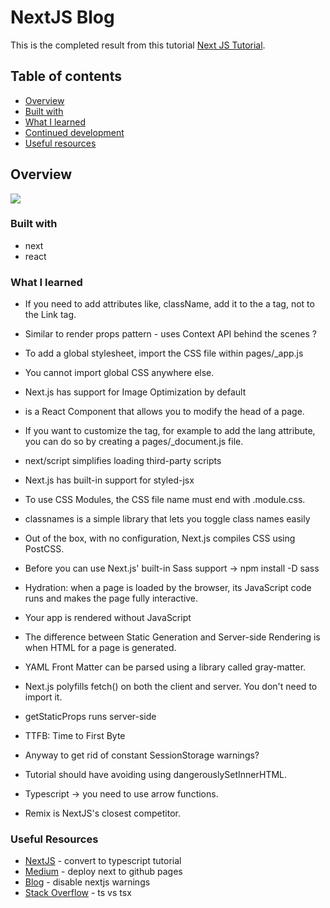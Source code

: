 # NextJS Blog

This is the completed result from this tutorial  [Next JS Tutorial](https://nextjs.org/learn/basics/create-nextjs-app).

## Table of contents

- [Overview](#overview)
- [Built with](#built-with)
- [What I learned](#what-i-learned)
- [Continued development](#continued-development)
- [Useful resources](#useful-resources)

## Overview

![](nextjs-blog.desktop.png)

### Built with

- next
- react

### What I learned

- If you need to add attributes like, className, add it to the a tag, not to the Link tag.
- Similar to render props pattern - uses Context API behind the scenes ?

- To add a global stylesheet, import the CSS file within pages/_app.js
- You cannot import global CSS anywhere else.

- Next.js has support for Image Optimization by default
- <Head> is a React Component that allows you to modify the head of a page.
- If you want to customize the <html> tag, for example to add the lang attribute, you can do so by creating a pages/_document.js file.
- next/script simplifies loading third-party scripts
- Next.js has built-in support for styled-jsx
- To use CSS Modules, the CSS file name must end with .module.css.
- classnames is a simple library that lets you toggle class names easily
- Out of the box, with no configuration, Next.js compiles CSS using PostCSS.
- Before you can use Next.js' built-in Sass support -> npm install -D sass
- Hydration: when a page is loaded by the browser, its JavaScript code runs and makes the page fully interactive.
- Your app is rendered without JavaScript
- The difference between Static Generation and Server-side Rendering is when HTML for a page is generated.
- YAML Front Matter can be parsed using a library called gray-matter.
- Next.js polyfills fetch() on both the client and server. You don't need to import it.
- getStaticProps runs server-side
- TTFB: Time to First Byte

- Anyway to get rid of constant SessionStorage warnings?

- Tutorial should have avoiding using dangerouslySetInnerHTML.
- Typescript -> you need to use arrow functions. 

- Remix is NextJS's closest competitor.  

### Useful Resources

- [NextJS](https://nextjs.org/learn/excel/typescript) - convert to typescript tutorial
- [Medium](https://medium.com/@anotherplanet/git-tips-next-js-github-pages-2dbc9a819cb8) - deploy next to github pages
- [Blog](https://luxiyalu.com/how-to-disable-nextjs-warning/) - disable nextjs warnings
- [Stack Overflow](https://stackoverflow.com/questions/56871384/what-is-the-difference-between-ts-and-tsx-extensions-both-are-used-as-extensi) - ts vs tsx